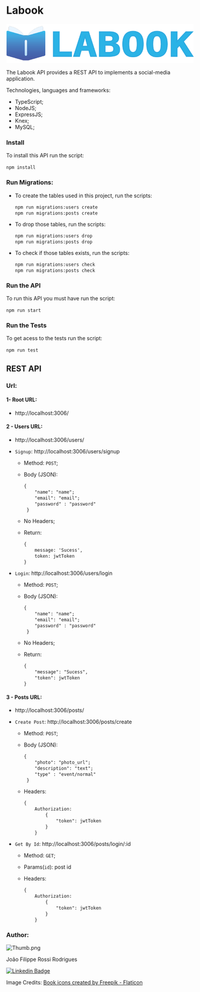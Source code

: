 # Labook

![Logo.png](.\assets\Logo.png)

The Labook API provides a REST API to implements a social-media application.

Technologies, languages and frameworks:

- TypeScript;
- NodeJS;
- ExpressJS;
- Knex;
- MySQL;

### Install

To install this API run the script:

`
npm install
`

### Run Migrations:

- To create the tables used in this project, run the scripts:
  
  ```
  npm run migrations:users create
  npm run migrations:posts create
  ```

- To drop those tables, run the scripts:
  
  ```
  npm run migrations:users drop
  npm run migrations:posts drop
  ```

- To check if those tables exists, run the scripts:
  
  ```
  npm run migrations:users check
  npm run migrations:posts check
  ```

### Run the API

To run this API you must have run the script:

`
npm run start
`

### Run the Tests

To get acess to the tests run the script:

`
npm run test
`

## REST API

### Url:

#### 1- Root URL:

- http://localhost:3006/

#### 2 - Users URL:

- http://localhost:3006/users/

- `Signup`: http://localhost:3006/users/signup
  
  - Method: `POST`;
  
  - Body (JSON):
    
    ```
    {
        "name": "name";
        "email": "email";
        "password" : "password"
     } 
    ```
  
  - No Headers;
  
  - Return:
    
    ```
    {
        message: 'Sucess',
        token: jwtToken
    }
    ```

- `Login`: http://localhost:3006/users/login
  
  - Method: `POST`;
  
  - Body (JSON):
    
    ```
    {
        "name": "name";
        "email": "email";
        "password" : "password"
     } 
    ```
  
  - No Headers;
  
  - Return:
    
    ```
    {
        "message": "Sucess",
        "token": jwtToken
    }
    ```

#### 3 - Posts URL:

- http://localhost:3006/posts/

- `Create Post`: http://localhost:3006/posts/create
  
  - Method: `POST`;
  
  - Body (JSON):
    
    ```
    {
        "photo": "photo_url";
        "description": "text";
        "type" : "event/normal"
     } 
    ```
  
  - Headers:
    
    ```
    {
        Authorization: 
            {
                "token": jwtToken
            }
        } 
    ```

- `Get By Id`: http://localhost:3006/posts/login/:id
  
  - Method: `GET`;
  
  - Params(`id`): post id  
  
  - Headers:
    
    ```
    {
        Authorization: 
            {
                "token": jwtToken
            }
        } 
    ```

### 

### Author:

<img title="" src="file:///D:/OneDrive/Imagens/Thumb.png" alt="Thumb.png" data-align="inline" width="71">  

João Filippe Rossi Rodrigues 

[![Linkedin Badge](https://img.shields.io/badge/LinkedIn-0077B5?style=for-the-badge&logo=linkedin&logoColor=white&link=LINK_LINKEDIN)](https://www.linkedin.com/in/joaofilippe/)



Image Credits:
<a href="https://www.flaticon.com/free-icons/book" title="book icons">Book icons created by Freepik - Flaticon</a> 

